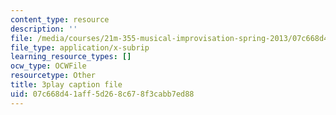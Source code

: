 ```yaml
---
content_type: resource
description: ''
file: /media/courses/21m-355-musical-improvisation-spring-2013/07c668d41aff5d268c678f3cabb7ed88_ho1kCjRCjg8.vtt
file_type: application/x-subrip
learning_resource_types: []
ocw_type: OCWFile
resourcetype: Other
title: 3play caption file
uid: 07c668d4-1aff-5d26-8c67-8f3cabb7ed88
---
```

